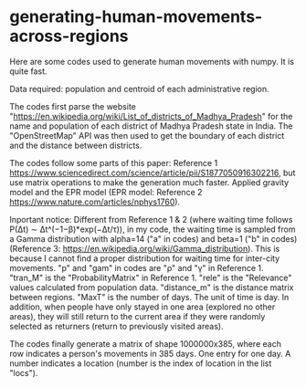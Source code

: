 # generating-human-movements-across-regions
Here are some codes used to generate human movements with numpy. It is quite fast.


Data required: population and centroid of each administrative region.


The codes first parse the website "https://en.wikipedia.org/wiki/List_of_districts_of_Madhya_Pradesh" for the name and population of each district of Madhya Pradesh state in India.
The "OpenStreetMap" API was then used to get the boundary of each district and the distance between districts.


The codes follow some parts of this paper: Reference 1 https://www.sciencedirect.com/science/article/pii/S1877050916302216, but use matrix operations to make the generation much faster.
Applied gravity model and the EPR model (EPR model: Reference 2 https://www.nature.com/articles/nphys1760).


Inportant notice:
Different from Reference 1 & 2 (where waiting time follows P(Δt) ∼ Δt^(−1−β)*exp(−Δt/τ)), in my code, the waiting time is sampled from a Gamma distribution with alpha=14 ("a" in codes) and beta=1 ("b" in codes) (Reference 3: https://en.wikipedia.org/wiki/Gamma_distribution). This is because I cannot find a proper distribution for waiting time for inter-city movements.
"p" and "gam" in codes are "ρ" and "γ" in Reference 1. "tran_M" is the "ProbabilityMatrix" in Reference 1. "rele" is the "Relevance" values calculated from population data. "distance_m" is the distance matrix between regions. "MaxT" is the number of days.
The unit of time is day.
In addition, when people have only stayed in one area (explored no other areas), they will still return to the current area if they were randomly selected as returners (return to previously visited areas).

The codes finally generate a matrix of shape 1000000x385, where each row indicates a person's movements in 385 days. One entry for one day.
A number indicates a location (number is the index of location in the list "locs").
